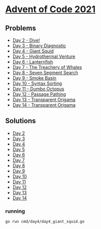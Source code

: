 # [Advent of Code 2021](https://adventofcode.com/2021)

## Problems

* [Day 2 - Dive!](https://adventofcode.com/2021/day/2)
* [Day 3 - Binary Diagnostic](https://adventofcode.com/2021/day/3)
* [Day 4 - Giant Squid](https://adventofcode.com/2021/day/4)
* [Day 5 - Hydrothermal Venture](https://adventofcode.com/2021/day/5)
* [Day 6 - Lanternfish](https://adventofcode.com/2021/day/6)
* [Day 7 - The Treachery of Whales](https://adventofcode.com/2021/day/7)
* [Day 8 - Seven Segment Search](https://adventofcode.com/2021/day/8)
* [Day 9 - Smoke Basin](https://adventofcode.com/2021/day/9)
* [Day 10 - Syntax Sorting](https://adventofcode.com/2021/day/10)
* [Day 11 - Dumbo Octopus](https://adventofcode.com/2021/day/11)
* [Day 12 - Passage Pathing](https://adventofcode.com/2021/day/12)
* [Day 13 - Transparent Origama](https://adventofcode.com/2021/day/13)
* [Day 14 - Transparent Origama](https://adventofcode.com/2021/day/14)

## Solutions

* [Day 2](cmd/day2/day2_dive.go)
* [Day 3](cmd/day3/day3_binary_diagnostic.go)
* [Day 4](cmd/day4/day4_giant_squid.go)
* [Day 5](cmd/day5/day5_hydrothermal_venture.go)
* [Day 6](cmd/day6/day6_lanternfish.go)
* [Day 7](cmd/day7/day7_treachery_whales.go)
* [Day 8](cmd/day8/day8_seven_segment_search.go)
* [Day 9](cmd/day9/day9_smoke_basin.go)
* [Day 10](cmd/day10/day10_syntax_sorting.go)
* [Day 11](cmd/day11/day11_dumbo_octopus.go)
* [Day 12](cmd/day12/day12_passage_pathing.go)
* [Day 13](cmd/day13/day13_transparent_origami.go)
* [Day 14](cmd/day14/day14_polymerization.go)

### running

```sh
go run cmd/day4/day4_giant_squid.go
```
